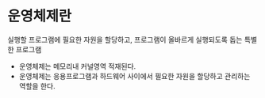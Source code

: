 # 운영체제란
실행할 프로그램에 필요한 자원을 할당하고, 프로그램이 올바르게 실행되도록 돕는 특별한 프로그램
* 운영체제는 메모리내 커널영역 적재된다.
* 운영체제는 응용프로그램과 하드웨어 사이에서 필요한 자원을 할당하고 관리하는 역할을 한다.
